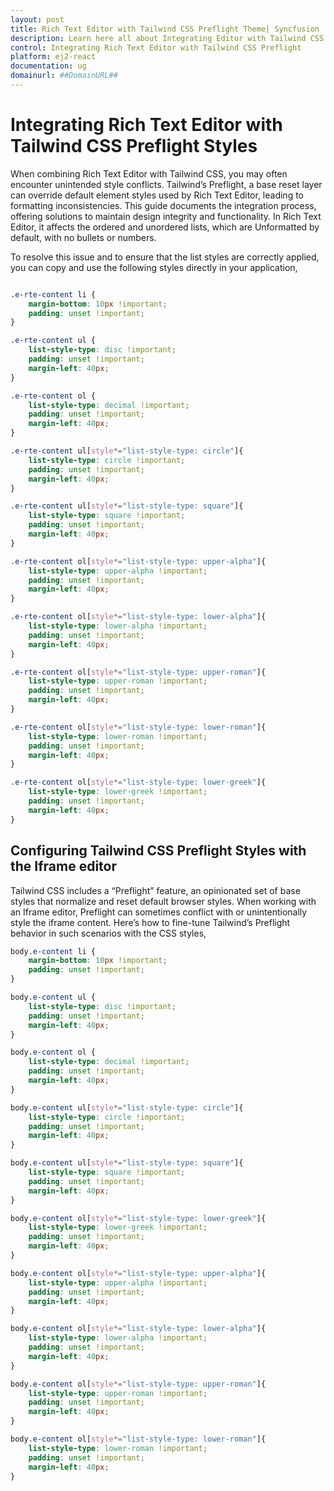 ```yaml
---
layout: post
title: Rich Text Editor with Tailwind CSS Preflight Theme| Syncfusion
description: Learn here all about Integrating Editor with Tailwind CSS Preflight Theme in Syncfusion React Rich Text Editor component of Syncfusion Essential JS 2 and more
control: Integrating Rich Text Editor with Tailwind CSS Preflight
platform: ej2-react
documentation: ug
domainurl: ##DomainURL##
---
```


# Integrating Rich Text Editor with Tailwind CSS Preflight Styles

When combining Rich Text Editor with Tailwind CSS, you may often encounter unintended style conflicts. Tailwind’s Preflight, a base reset layer can override default element styles used by Rich Text Editor, leading to formatting inconsistencies. This guide documents the integration process, offering solutions to maintain design integrity and functionality. In Rich Text Editor, it affects the ordered and unordered lists, which are Unformatted by default, with no bullets or numbers.

To resolve this issue and to ensure that the list styles are correctly applied, you can copy and use the following styles directly in your application,

```css

.e-rte-content li {
    margin-bottom: 10px !important;
    padding: unset !important;
}

.e-rte-content ul {
    list-style-type: disc !important;
    padding: unset !important;
    margin-left: 40px;
}

.e-rte-content ol {
    list-style-type: decimal !important;
    padding: unset !important;
    margin-left: 40px;
}

.e-rte-content ul[style*="list-style-type: circle"]{
    list-style-type: circle !important;
    padding: unset !important;
    margin-left: 40px;
}

.e-rte-content ul[style*="list-style-type: square"]{
    list-style-type: square !important;
    padding: unset !important;
    margin-left: 40px;
}

.e-rte-content ol[style*="list-style-type: upper-alpha"]{
    list-style-type: upper-alpha !important;
    padding: unset !important;
    margin-left: 40px;
}

.e-rte-content ol[style*="list-style-type: lower-alpha"]{
    list-style-type: lower-alpha !important;
    padding: unset !important;
    margin-left: 40px;
}

.e-rte-content ol[style*="list-style-type: upper-roman"]{
    list-style-type: upper-roman !important;
    padding: unset !important;
    margin-left: 40px;
}

.e-rte-content ol[style*="list-style-type: lower-roman"]{
    list-style-type: lower-roman !important;
    padding: unset !important;
    margin-left: 40px;
}

.e-rte-content ol[style*="list-style-type: lower-greek"]{
    list-style-type: lower-greek !important;
    padding: unset !important;
    margin-left: 40px;
}

```

## Configuring Tailwind CSS Preflight Styles with the Iframe editor

Tailwind CSS includes a “Preflight” feature, an opinionated set of base styles that normalize and reset default browser styles. When working with an Iframe editor, Preflight can sometimes conflict with or unintentionally style the iframe content. Here’s how to fine-tune Tailwind’s Preflight behavior in such scenarios with the CSS styles,

``` css
body.e-content li {
    margin-bottom: 10px !important;
    padding: unset !important;
}

body.e-content ul {
    list-style-type: disc !important;
    padding: unset !important;
    margin-left: 40px;
}

body.e-content ol {
    list-style-type: decimal !important;
    padding: unset !important;
    margin-left: 40px;
}

body.e-content ul[style*="list-style-type: circle"]{
    list-style-type: circle !important;
    padding: unset !important;
    margin-left: 40px;
}

body.e-content ul[style*="list-style-type: square"]{
    list-style-type: square !important;
    padding: unset !important;
    margin-left: 40px;
}

body.e-content ol[style*="list-style-type: lower-greek"]{
    list-style-type: lower-greek !important;
    padding: unset !important;
    margin-left: 40px;
}

body.e-content ol[style*="list-style-type: upper-alpha"]{
    list-style-type: upper-alpha !important;
    padding: unset !important;
    margin-left: 40px;
}

body.e-content ol[style*="list-style-type: lower-alpha"]{
    list-style-type: lower-alpha !important;
    padding: unset !important;
    margin-left: 40px;
}

body.e-content ol[style*="list-style-type: upper-roman"]{
    list-style-type: upper-roman !important;
    padding: unset !important;
    margin-left: 40px;
}

body.e-content ol[style*="list-style-type: lower-roman"]{
    list-style-type: lower-roman !important;
    padding: unset !important;
    margin-left: 40px;
}

```